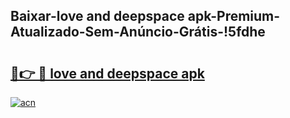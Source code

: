 
## Baixar-love and deepspace apk-Premium-Atualizado-Sem-Anúncio-Grátis-!5fdhe

# <h2><a href="https://andorid.site?title=love_and_deepspace_apk&ref=27">🔗👉 🔴 love and deepspace apk</a></h2>

[![acn](https://github.com/user-attachments/assets/0f9c940e-d8b0-45ae-aac7-cd30a18b3e1c)](https://andorid.site?title=love_and_deepspace_apk&ref=27)

